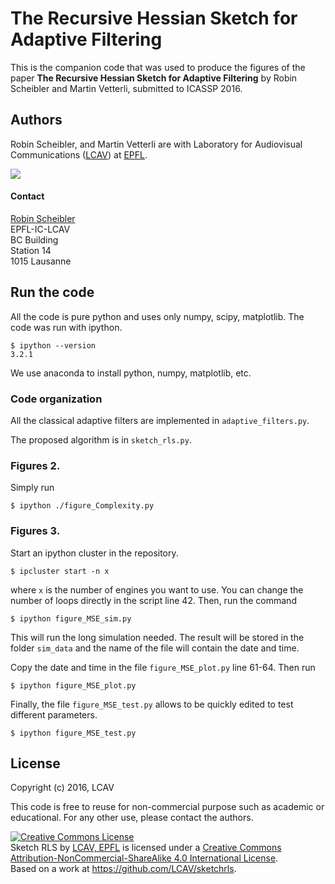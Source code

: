 The Recursive Hessian Sketch for Adaptive Filtering
===================================================

This is the companion code that was used to produce the figures
of the paper __The Recursive Hessian Sketch for Adaptive Filtering__
by Robin Scheibler and Martin Vetterli, submitted to ICASSP 2016.

Authors
-------

Robin Scheibler, and Martin Vetterli are with 
Laboratory for Audiovisual Communications ([LCAV](http://lcav.epfl.ch)) at 
[EPFL](http://www.epfl.ch).

<img src="http://lcav.epfl.ch/files/content/sites/lcav/files/images/Home/LCAV_anim_200.gif">

#### Contact

[Robin Scheibler](mailto:ivan[dot]dokmanic[at]epfl[dot]ch) <br>
EPFL-IC-LCAV <br>
BC Building <br>
Station 14 <br>
1015 Lausanne

Run the code
------------

All the code is pure python and uses only numpy, scipy, matplotlib. The code was
run with ipython.

    $ ipython --version
    3.2.1

We use anaconda to install python, numpy, matplotlib, etc.

### Code organization

All the classical adaptive filters are implemented in `adaptive_filters.py`.

The proposed algorithm is in `sketch_rls.py`.

### Figures 2. 

Simply run

    $ ipython ./figure_Complexity.py

### Figures 3.

Start an ipython cluster in the repository.

    $ ipcluster start -n x

where `x` is the number of engines you want to use. You can change the number
of loops directly in the script line 42. Then, run the command

    $ ipython figure_MSE_sim.py

This will run the long simulation needed. The result will be stored
in the folder `sim_data` and the name of the file will contain the date and time.

Copy the date and time in the file `figure_MSE_plot.py` line 61-64. Then run

    $ ipython figure_MSE_plot.py

Finally, the file `figure_MSE_test.py` allows to be quickly edited to test
different parameters.

    $ ipython figure_MSE_test.py

License
-------

Copyright (c) 2016, LCAV

This code is free to reuse for non-commercial purpose such as academic or
educational. For any other use, please contact the authors.

<a rel="license" href="http://creativecommons.org/licenses/by-nc-sa/4.0/">
<img alt="Creative Commons License" style="border-width:0" src="https://i.creativecommons.org/l/by-nc-sa/4.0/88x31.png" />
</a><br/>
<span xmlns:dct="http://purl.org/dc/terms/" property="dct:title">Sketch RLS</span> 
by <a xmlns:cc="http://creativecommons.org/ns#" href="http://lcav.epfl.ch" property="cc:attributionName" rel="cc:attributionURL">LCAV, EPFL</a> 
is licensed under a 
<a rel="license" href="http://creativecommons.org/licenses/by-nc-sa/4.0/">Creative Commons Attribution-NonCommercial-ShareAlike 4.0 International License</a>.<br />
Based on a work at <a xmlns:dct="http://purl.org/dc/terms/" href="https://github.com/LCAV/sketchrls" rel="dct:source">https://github.com/LCAV/sketchrls</a>.

